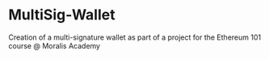 # MultiSig-Wallet
Creation of a multi-signature wallet as part of a project for the Ethereum 101 course @ Moralis Academy
